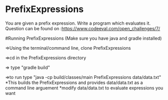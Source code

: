 # PrefixExpressions
 You are given a prefix expression. Write a program which evaluates it.
 Question can be found on :https://www.codeeval.com/open_challenges/7/
 
#Running PrefixExpressions (Make sure you have java and gradle installed)

=>Using the terminal/command line, clone PrefixExpressions 

=>cd in the PrefixExpressions directory

=> type "gradle build"

=>to run type "java -cp build/classes/main PrefixExpressions data/data.txt"
   *This builds the PrefixExpressions and provides data/data.txt as a command line arguement
   *modify data/data.txt to evaluate expressions you want
 
 
